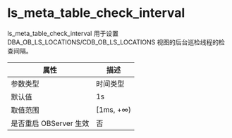 ls_meta_table_check_interval 
=============================================

ls_meta_table_check_interval 用于设置 DBA_OB_LS_LOCATIONS/CDB_OB_LS_LOCATIONS 视图的后台巡检线程的检查间隔。


|      **属性**      |  **描述**   |
|------------------|-----------|
| 参数类型             | 时间类型      |
| 默认值              | 1s        |
| 取值范围             | \[1ms, +∞) |
| 是否重启 OBServer 生效 | 否         |



